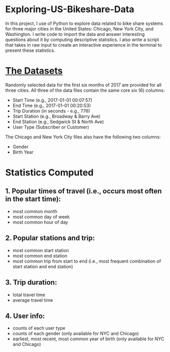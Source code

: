 # Exploring-US-Bikeshare-Data
In this project, I use of Python to explore data related to bike share systems for three major cities in the United States: Chicago, New York City, and Washington. I write code to import the data and answer interesting questions about it by computing descriptive statistics. I also write a script that takes in raw input to create an interactive experience in the terminal to present these statistics.


# [The Datasets](https://drive.google.com/drive/folders/1c-bchoHPzAL8Il-MYQHIz1isZHEl5h4B?usp=sharing)
Randomly selected data for the first six months of 2017 are provided for all three cities. All three of the data files contain the same core six (6) columns:
- Start Time (e.g., 2017-01-01 00:07:57)
- End Time (e.g., 2017-01-01 00:20:53)
- Trip Duration (in seconds - e.g., 776)
- Start Station (e.g., Broadway & Barry Ave)
- End Station (e.g., Sedgwick St & North Ave)
- User Type (Subscriber or Customer)

The Chicago and New York City files also have the following two columns:
- Gender
- Birth Year


# Statistics Computed

## 1. Popular times of travel (i.e., occurs most often in the start time):
 - most common month
 - most common day of week
 - most common hour of day

## 2. Popular stations and trip:
 - most common start station
 - most common end station
 - most common trip from start to end (i.e., most frequent combination of start station and end station)

## 3. Trip duration:
 - total travel time
 - average travel time

## 4. User info:
 - counts of each user type
 - counts of each gender (only available for NYC and Chicago)
 - earliest, most recent, most common year of birth (only available for NYC and Chicago)





